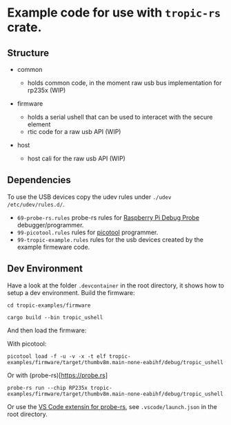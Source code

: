 # Example code for use with `tropic-rs` crate.

## Structure

- common
    - holds common code, in the moment raw usb bus implementation for rp235x (WIP)

- firmware
    - holds a serial ushell that can be used to interacet with the secure element
    - rtic code for a raw usb API (WIP)

- host
    - host cali for the raw usb API (WIP)


## Dependencies

To use the USB devices copy the udev rules under `./udev` `/etc/udev/rules.d/`.

- `69-probe-rs.rules` probe-rs rules for [Raspberry Pi Debug Probe](https://www.raspberrypi.com/documentation/microcontrollers/debug-probe.html) debugger/programmer.
- `99-picotool.rules` rules for [picotool](https://github.com/raspberrypi/picotool) programmer.
- `99-tropic-example.rules` rules for the usb devices created by the example firmeware code.


## Dev Environment

Have a look at the folder `.devcontainer` in the root directory, it shows how to setup a dev environment.
Build the firmware:

```shell
cd tropic-examples/firmware

cargo build --bin tropic_ushell
```

And then load the firmware:

With picotool:

```shell
picotool load -f -u -v -x -t elf tropic-examples/firmware/target/thumbv8m.main-none-eabihf/debug/tropic_ushell
```

Or with (probe-rs)[https://probe.rs]

```shell
probe-rs run --chip RP235x tropic-examples/firmware/target/thumbv8m.main-none-eabihf/debug/tropic_ushell
```

Or use the [VS Code extensin for probe-rs](https://marketplace.visualstudio.com/items?itemName=probe-rs.probe-rs-debugger), 
see `.vscode/launch.json` in the root directory.
